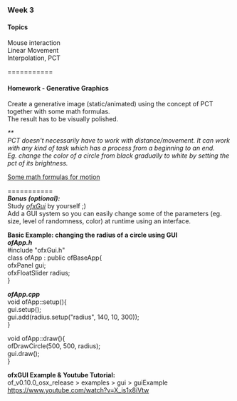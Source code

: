 ### Week 3
#### Topics
Mouse interaction  
Linear Movement  
Interpolation, PCT
<br/>

===========
#### Homework - Generative Graphics
Create a generative image (static/animated) using the concept of PCT together with some math formulas.  
The result has to be visually polished.

_**  
PCT doesn't necessarily have to work with distance/movement. It can work with any kind of task which has a process from a beginning to an end.  
Eg. change the color of a circle from black gradually to white by setting the pct of its brightness._

[Some math formulas for motion](https://soulwire.co.uk/math-for-motion/)

===========  
_**Bonus (optional):**_   
Study [_ofxGui_](https://openframeworks.cc/documentation/ofxGui/) by yourself ;)  
Add a GUI system so you can easily change some of the parameters (eg. size, level of randomness, color) at runtime using an interface.  

**Basic Example: changing the radius of a circle using GUI**  
**_ofApp.h_**   
#include "ofxGui.h"   
class ofApp : public ofBaseApp{  
  ofxPanel gui;  
  ofxFloatSlider radius;  
}  

**_ofApp.cpp_**    
void ofApp::setup(){  
  gui.setup();  
  gui.add(radius.setup("radius", 140, 10, 300));  
}  
  
void ofApp::draw(){  
  ofDrawCircle(500, 500, radius);  
  gui.draw();  
}  

**ofxGUI Example & Youtube Tutorial:**   
of_v0.10.0_osx_release > examples > gui > guiExample  
https://www.youtube.com/watch?v=X_is1x8iVtw  
